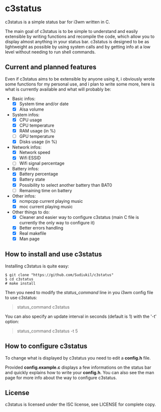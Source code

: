 # c3status

c3status is a simple status bar for i3wm written in C.

The main goal of c3status is to be simple to understand and easily extensible by writing functions and recompile the code, which allow you to display almost anything in your status bar.
c3status is designed to be as lightweight as possible by using system calls and by getting info at a low level without needing to run shell commands.

## Current and planned features

Even if c3status aims to be extensible by anyone using it, i obviously wrote some functions for my personal use, and i plan to write some more, here is what is currently available and what will probably be:

- Basic infos:
  - [x] System time and/or date
  - [x] Alsa volume

- System infos:
  - [x] CPU usage
  - [x] CPU temperature
  - [x] RAM usage (in %)
  - [ ] GPU temperature
  - [x] Disks usage (in %)

- Network infos:
  - [x] Network speed
  - [x] Wifi ESSID
  - [ ] Wifi signal percentage

- Battery infos:
  - [x] Battery percentage
  - [x] Battery state
  - [x] Possibility to select another battery than BAT0
  - [ ] Remaining time on battery

- Other infos:
  - [x] ncmpcpp current playing music
  - [x] moc current playing music

- Other things to do:
  - [x] Cleaner and easier way to configure c3status (main C file is currently the only way to configure it)
  - [x] Better errors handling
  - [x] Real makefile
  - [x] Man page

## How to install and use c3status

Installing c3status is quite easy:

```
$ git clone "https://github.com/Sudiukil/c3status"
$ cd c3status
# make install
```

Then you need to modify the *status_command* line in you i3wm config file to use c3status:

> status_command c3status

You can also specify an update interval in seconds (default is 1) with the '-t' option:

> status_command c3status -t 5

## How to configure c3status

To change what is displayed by c3status you need to edit a **config.h** file.

Provided **config.example.c** displays a few informations on the status bar and quickly explains how to write your **config.h**.
You can also see the man page for more info about the way to configure c3status.

## License

c3status is licensed under the ISC license, see LICENSE for complete copy.
